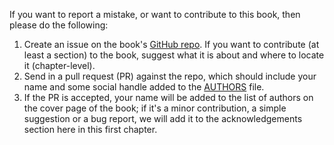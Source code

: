If you want to report a mistake, or want to contribute to this book, then please do the following:

1. Create an issue on the book's [GitHub repo](https://github.com/mhausenblas/the-container-security-book). If you want to contribute (at least a section) to the book, suggest what it is about and where to locate it (chapter-level).
2. Send in a pull request (PR) against the repo, which should include your name and some social handle added to the [AUTHORS](https://github.com/mhausenblas/the-container-security-book/blob/master/AUTHORS) file.
3. If the PR is accepted, your name will be added to the list of authors on the cover page of the book; if it's a minor contribution, a simple suggestion or a bug report, we will add it to the acknowledgements section here in this first chapter.
